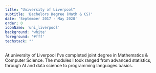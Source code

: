 ```yaml
---
title: "University of Liverpool"
subtitle: 'Bachelors Degree (Math & CS)'
date: 'September 2017 - May 2020'
order: 0
iconName: 'uni_liverpool'
background: 'white'
foreground: '#fff'
techstack: ""
---
```


At university of Liverpool I've completed joint degree in Mathematics & Computer Science.
The modules I took ranged from advanced statistics, through AI and data science to programming languages basics.